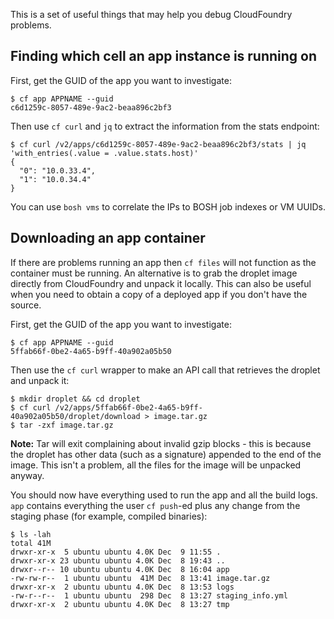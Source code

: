This is a set of useful things that may help you debug CloudFoundry problems.


## Finding which cell an app instance is running on

First, get the GUID of the app you want to investigate:
```
$ cf app APPNAME --guid
c6d1259c-8057-489e-9ac2-beaa896c2bf3
```

Then use `cf curl` and `jq` to extract the information from the stats endpoint:
```
$ cf curl /v2/apps/c6d1259c-8057-489e-9ac2-beaa896c2bf3/stats | jq 'with_entries(.value = .value.stats.host)'
{
  "0": "10.0.33.4",
  "1": "10.0.34.4"
}
```

You can use `bosh vms` to correlate the IPs to BOSH job indexes or VM UUIDs.

## Downloading an app container
If there are problems running an app then ````cf files```` will not function as the container must be running. An alternative is to grab the droplet image directly from CloudFoundry and unpack it locally. This can also be useful when you need to obtain a copy of a deployed app if you don't have the source.

First, get the GUID of the app you want to investigate:
````
$ cf app APPNAME --guid
5ffab66f-0be2-4a65-b9ff-40a902a05b50
````

Then use the ````cf curl```` wrapper to make an API call that retrieves the droplet and unpack it:
````
$ mkdir droplet && cd droplet
$ cf curl /v2/apps/5ffab66f-0be2-4a65-b9ff-40a902a05b50/droplet/download > image.tar.gz
$ tar -zxf image.tar.gz
````

**Note:** Tar will exit complaining about invalid gzip blocks - this is because the droplet has other data (such as a signature) appended to the end of the image. This isn't a problem, all the files for the image will be unpacked anyway.

You should now have everything used to run the app and all the build logs. ````app```` contains everything the user ````cf push````-ed plus any change from the staging phase (for example, compiled binaries):
````
$ ls -lah
total 41M
drwxr-xr-x  5 ubuntu ubuntu 4.0K Dec  9 11:55 .
drwxr-xr-x 23 ubuntu ubuntu 4.0K Dec  8 19:43 ..
drwxr--r-- 10 ubuntu ubuntu 4.0K Dec  8 16:04 app
-rw-rw-r--  1 ubuntu ubuntu  41M Dec  8 13:41 image.tar.gz
drwxr-xr-x  2 ubuntu ubuntu 4.0K Dec  8 13:53 logs
-rw-r--r--  1 ubuntu ubuntu  298 Dec  8 13:27 staging_info.yml
drwxr-xr-x  2 ubuntu ubuntu 4.0K Dec  8 13:27 tmp
````

